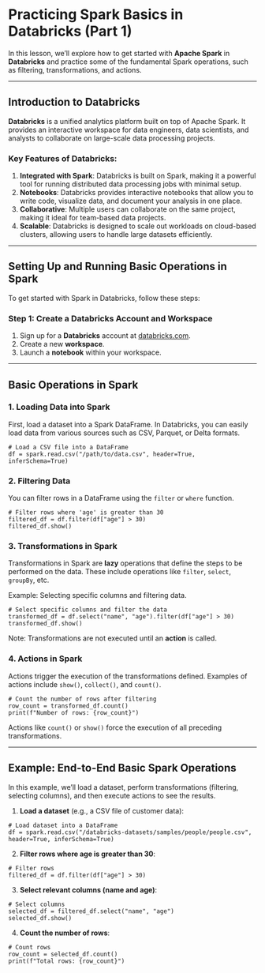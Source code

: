 
# Practicing Spark Basics in Databricks (Part 1)

In this lesson, we’ll explore how to get started with **Apache Spark** in **Databricks** and practice some of the fundamental Spark operations, such as filtering, transformations, and actions.

---

## Introduction to Databricks

**Databricks** is a unified analytics platform built on top of Apache Spark. It provides an interactive workspace for data engineers, data scientists, and analysts to collaborate on large-scale data processing projects.

### Key Features of Databricks:
1. **Integrated with Spark**: Databricks is built on Spark, making it a powerful tool for running distributed data processing jobs with minimal setup.
2. **Notebooks**: Databricks provides interactive notebooks that allow you to write code, visualize data, and document your analysis in one place.
3. **Collaborative**: Multiple users can collaborate on the same project, making it ideal for team-based data projects.
4. **Scalable**: Databricks is designed to scale out workloads on cloud-based clusters, allowing users to handle large datasets efficiently.

---

## Setting Up and Running Basic Operations in Spark

To get started with Spark in Databricks, follow these steps:

### Step 1: Create a Databricks Account and Workspace
1. Sign up for a **Databricks** account at [databricks.com](https://databricks.com).
2. Create a new **workspace**.
3. Launch a **notebook** within your workspace.

---

## Basic Operations in Spark

### 1. **Loading Data into Spark**
First, load a dataset into a Spark DataFrame. In Databricks, you can easily load data from various sources such as CSV, Parquet, or Delta formats.

```
# Load a CSV file into a DataFrame
df = spark.read.csv("/path/to/data.csv", header=True, inferSchema=True)
```

### 2. **Filtering Data**
You can filter rows in a DataFrame using the `filter` or `where` function.

```
# Filter rows where 'age' is greater than 30
filtered_df = df.filter(df["age"] > 30)
filtered_df.show()
```

### 3. **Transformations in Spark**
Transformations in Spark are **lazy** operations that define the steps to be performed on the data. These include operations like `filter`, `select`, `groupBy`, etc.

Example: Selecting specific columns and filtering data.

```
# Select specific columns and filter the data
transformed_df = df.select("name", "age").filter(df["age"] > 30)
transformed_df.show()
```

Note: Transformations are not executed until an **action** is called.

### 4. **Actions in Spark**
Actions trigger the execution of the transformations defined. Examples of actions include `show()`, `collect()`, and `count()`.

```
# Count the number of rows after filtering
row_count = transformed_df.count()
print(f"Number of rows: {row_count}")
```

Actions like `count()` or `show()` force the execution of all preceding transformations.

---

## Example: End-to-End Basic Spark Operations

In this example, we’ll load a dataset, perform transformations (filtering, selecting columns), and then execute actions to see the results.

1. **Load a dataset** (e.g., a CSV file of customer data):
```
# Load dataset into a DataFrame
df = spark.read.csv("/databricks-datasets/samples/people/people.csv", header=True, inferSchema=True)
```

2. **Filter rows where age is greater than 30**:
```
# Filter rows
filtered_df = df.filter(df["age"] > 30)
```

3. **Select relevant columns (name and age)**:
```
# Select columns
selected_df = filtered_df.select("name", "age")
selected_df.show()
```

4. **Count the number of rows**:
```
# Count rows
row_count = selected_df.count()
print(f"Total rows: {row_count}")
```